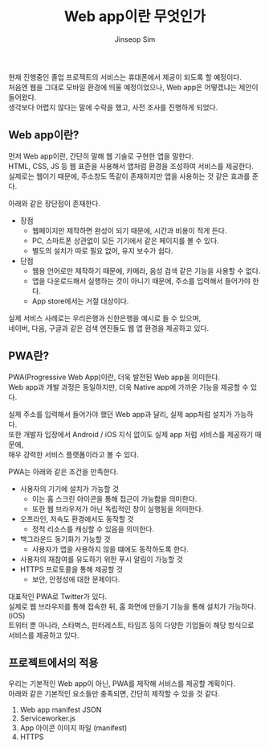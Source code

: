 ﻿---
layout: post
title: "Web app이란 무엇인가"
categories: GraduationProject
tags: [theory]
author:
  - Jinseop Sim
toc: true
---
현재 진행중인 졸업 프로젝트의 서비스는 휴대폰에서 제공이 되도록 할 예정이다.  
처음엔 웹을 그대로 모바일 환경에 띄울 예정이었으나, Web app은 어떻겠냐는 제안이 들어왔다.  
생각보다 어렵지 않다는 말에 수락을 했고, 사전 조사를 진행하게 되었다.  

## Web app이란?
먼저 Web app이란, 간단히 말해 웹 기술로 구현한 앱을 말한다.  
HTML, CSS, JS 등 웹 표준을 사용해서 앱처럼 환경을 조성하여 서비스를 제공한다.  
실제로는 웹이기 때문에, 주소창도 똑같이 존재하지만 앱을 사용하는 것 같은 효과를 준다.  

아래와 같은 장단점이 존재한다.  
- 장점
  - 웹페이지만 제작하면 완성이 되기 때문에, 시간과 비용이 적게 든다.
  - PC, 스마트폰 상관없이 모든 기기에서 같은 페이지를 볼 수 있다.
  - 별도의 설치가 따로 필요 없어, 유지 보수가 쉽다.
- 단점
  - 웹용 언어로만 제작하기 때문에, 카메라, 음성 검색 같은 기능을 사용할 수 없다.
  - 앱을 다운로드해서 실행하는 것이 아니기 때문에, 주소를 입력해서 들어가야 한다.
  - App store에서는 거절 대상이다.

실제 서비스 사례로는 우리은행과 신한은행을 예시로 들 수 있으며,  
네이버, 다음, 구글과 같은 검색 엔진들도 웹 앱 환경을 제공하고 있다.  

## PWA란?
PWA(Progressive Web App)이란, 더욱 발전된 Web app을 의미한다.  
Web app과 개발 과정은 동일하지만, 더욱 Native app에 가까운 기능을 제공할 수 있다.  

실제 주소를 입력해서 들어가야 했던 Web app과 달리, 실제 app처럼 설치가 가능하다.  
또한 개발자 입장에서 Android / iOS 지식 없이도 실제 app 처럼 서비스를 제공하기 때문에,  
매우 강력한 서비스 플랫폼이라고 볼 수 있다.  

PWA는 아래와 같은 조건을 만족한다.  
- 사용자의 기기에 설치가 가능할 것
  - 이는 홈 스크린 아이콘을 통해 접근이 가능함을 의미한다.
  - 또한 웹 브라우저가 아닌 독립적인 창이 실행됨을 의미한다.
- 오프라인, 저속도 환경에서도 동작할 것
  - 정적 리소스를 캐싱할 수 있음을 의미한다.
- 백그라운드 동기화가 가능할 것
  - 사용자가 앱을 사용하지 않을 떄에도 동작하도록 한다.
- 사용자의 재참여를 유도하기 위한 푸시 알림이 가능할 것
- HTTPS 프로토콜을 통해 제공할 것
  - 보안, 안정성에 대한 문제이다.

대표적인 PWA로 Twitter가 있다.  
실제로 웹 브라우저를 통해 접속한 뒤, 홈 화면에 만들기 기능을 통해 설치가 가능하다. (iOS)  
트위터 뿐 아니라, 스타벅스, 핀터레스트, 타임즈 등의 다양한 기업들이 해당 방식으로 서비스를 제공하고 있다.  

## 프로젝트에서의 적용
우리는 기본적인 Web app이 아닌, PWA를 제작해 서비스를 제공할 계획이다.  
아래와 같은 기본적인 요소들만 충족되면, 간단히 제작할 수 있을 것 같다.  
1. Web app manifest JSON
2. Serviceworker.js
3. App 아이콘 이미지 파일 (manifest)
4. HTTPS